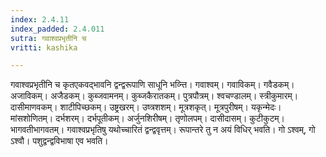 ```yaml
---
index: 2.4.11
index_padded: 2.4.011
sutra: गवाश्वप्रभृतीनि च
vritti: kashika

---
```

गवाश्वप्रभृतीनि च कृतएकवद्भावनि द्वन्द्वरूपाणि साधूनि भव्न्ति। गवाश्वम्। गवाविकम्। गवैडकम्। अजाविकम्। अजैडकम्। कुब्जवामनम्। कुब्जकैरातकम्। पुत्रपौत्रम्। श्वचण्डालम्। स्त्रीकुमारम्। दासीमाणवकम्। शाटीपिच्छकम्। उष्ट्रखरम्। उष्त्रशशम्। मूत्रशकृत्। मूत्रपुरीषम्। यकृन्मेदः। मांसशोणितम्। दर्भशरम्। दर्भपूतीकम्। अर्जुनशिरीषम्। तृणोलपम्। दासीदासम्। कुटीकुटम्। भागवतीभागवतम्। गवाश्वप्रभृतिषु यथोच्चारितं द्वन्द्ववृत्तम्। रूपान्तरे तु न अयं विधिर् भवति। गो ऽश्वम्, गो ऽश्वौ। पशुद्वन्द्वविभाषा एव भवति।